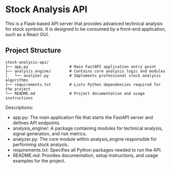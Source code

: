 # Stock Analysis API

This is a Flask-based API server that provides advanced technical analysis for stock symbols. It is designed to be consumed by a front-end application, such as a React GUI.

## Project Structure

```
stock-analysis-api/
├── app.py                  # Main FastAPI application entry point
├── analysis_engine/        # Contains core analysis logic and modules
│   └── analyzer.py         # Implements professional stock analysis algorithms
├── requirements.txt        # Lists Python dependencies required for the project
└── README.md               # Project documentation and usage instructions
```

Descriptions:

- app.py: The main application file that starts the FastAPI server and defines API endpoints.
- analysis_engine/: A package containing modules for technical analysis, signal generation, and risk metrics.
- analyzer.py: The core module within analysis_engine responsible for performing stock analysis.
- requirements.txt: Specifies all Python packages needed to run the API.
- README.md: Provides documentation, setup instructions, and usage examples for the project.
